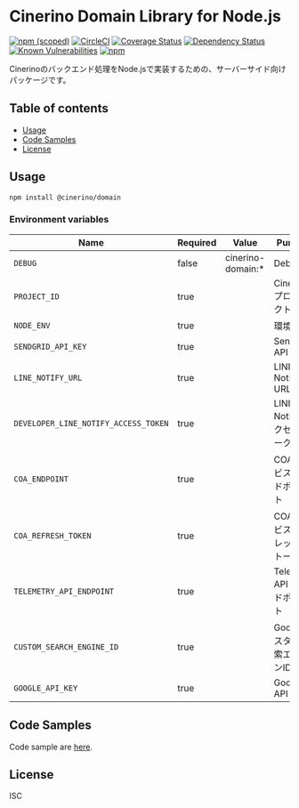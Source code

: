 # Cinerino Domain Library for Node.js

[![npm (scoped)](https://img.shields.io/npm/v/@cinerino/domain.svg)](https://www.npmjs.com/package/@cinerino/domain)
[![CircleCI](https://circleci.com/gh/cinerino/domain.svg?style=svg)](https://circleci.com/gh/cinerino/domain)
[![Coverage Status](https://coveralls.io/repos/github/cinerino/domain/badge.svg?branch=master)](https://coveralls.io/github/cinerino/domain?branch=master)
[![Dependency Status](https://img.shields.io/david/cinerino/domain.svg)](https://david-dm.org/cinerino/domain)
[![Known Vulnerabilities](https://snyk.io/test/github/cinerino/domain/badge.svg)](https://snyk.io/test/github/cinerino/domain)
[![npm](https://img.shields.io/npm/dm/@cinerino/domain.svg)](https://nodei.co/npm/@cinerino/domain/)

Cinerinoのバックエンド処理をNode.jsで実装するための、サーバーサイド向けパッケージです。

## Table of contents

* [Usage](#usage)
* [Code Samples](#code-samples)
* [License](#license)

## Usage

```shell
npm install @cinerino/domain
```

### Environment variables

| Name                                 | Required | Value             | Purpose                         |
| ------------------------------------ | -------- | ----------------- | ------------------------------- |
| `DEBUG`                              | false    | cinerino-domain:* | Debug                           |
| `PROJECT_ID`                         | true     |                   | CinerinoプロジェクトID          |
| `NODE_ENV`                           | true     |                   | 環境名                          |
| `SENDGRID_API_KEY`                   | true     |                   | SendGrid API Key                |
| `LINE_NOTIFY_URL`                    | true     |                   | LINE Notify URL                 |
| `DEVELOPER_LINE_NOTIFY_ACCESS_TOKEN` | true     |                   | LINE Notify アクセストークン    |
| `COA_ENDPOINT`                       | true     |                   | COAサービスエンドポイント       |
| `COA_REFRESH_TOKEN`                  | true     |                   | COAサービスリフレッシュトークン |
| `TELEMETRY_API_ENDPOINT`             | true     |                   | Telemetry API エンドポイント    |
| `CUSTOM_SEARCH_ENGINE_ID`            | true     |                   | Googleカスタム検索エンジンID    |
| `GOOGLE_API_KEY`                     | true     |                   | Google API Key                  |

## Code Samples

Code sample are [here](https://github.com/cinerino/domain/tree/master/example).

## License

ISC
